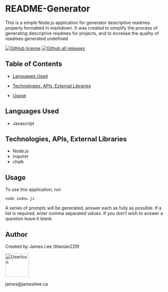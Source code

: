 
# README-Generator

This is a simple Node.js application for generator descriptive readmes properly formatted in markdown.  It was created to simplify the process of generating descriptive readmes for projects, and to increase the quality of readmes generated.undefined

[![GitHub license](https://img.shields.io/github/license/titanian229/09-README-Generator.svg)](https://github.com/titanian229/09-README-Generator/blob/master/LICENSE)
 [![Github all releases](https://img.shields.io/github/downloads/titanian229/09-README-Generator/total.svg)](https://GitHub.com/titanian229/09-README-Generator/releases/)
## Table of Contents


 * [Languages Used](#Languages%20Used)

 * [Technologies, APIs, External Libraries](#Technologies%2C%20APIs%2C%20External%20Libraries)

 * [Usage](#Usage)




## Languages Used

* Javascript


## Technologies, APIs, External Libraries

* Node.js
* inquirer
* chalk


## Usage

To use this application, run 
```
node index.js
```
 A series of prompts will be generated, answer each as fully as possible.  If a list is required, enter comma separated values.  If you don't wish to answer a question leave it blank.


## Author

Created by James Lee (titanian229)
<p align="left">
        <img src="https://avatars0.githubusercontent.com/u/48775473?s=460&u=2130e97623abb5b698c95a9b8de38f8bb767b1a2&v=4" width="75" title="UserIcon">
      </p>
james@jamestlee.ca
